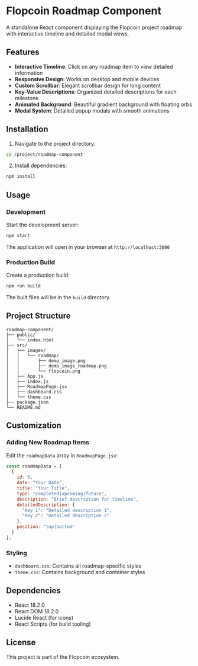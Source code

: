 # Flopcoin Roadmap Component

A standalone React component displaying the Flopcoin project roadmap with interactive timeline and detailed modal views.

## Features

- **Interactive Timeline**: Click on any roadmap item to view detailed information
- **Responsive Design**: Works on desktop and mobile devices
- **Custom Scrollbar**: Elegant scrollbar design for long content
- **Key-Value Descriptions**: Organized detailed descriptions for each milestone
- **Animated Background**: Beautiful gradient background with floating orbs
- **Modal System**: Detailed popup modals with smooth animations

## Installation

1. Navigate to the project directory:
```bash
cd /project/roadmap-component
```

2. Install dependencies:
```bash
npm install
```

## Usage

### Development
Start the development server:
```bash
npm start
```

The application will open in your browser at `http://localhost:3000`

### Production Build
Create a production build:
```bash
npm run build
```

The built files will be in the `build` directory.

## Project Structure

```
roadmap-component/
├── public/
│   └── index.html
├── src/
│   ├── images/
│   │   └── roadmap/
│   │       ├── demo_image.png
│   │       ├── demo_image_roadmap.png
│   │       └── flopcoin.png
│   ├── App.js
│   ├── index.js
│   ├── RoadmapPage.jsx
│   ├── dashboard.css
│   └── theme.css
├── package.json
└── README.md
```

## Customization

### Adding New Roadmap Items

Edit the `roadmapData` array in `RoadmapPage.jsx`:

```javascript
const roadmapData = [
  {
    id: 9,
    date: "Your Date",
    title: "Your Title",
    type: "completed|upcoming|future",
    description: "Brief description for timeline",
    detailedDescription: {
      "Key 1": "Detailed description 1",
      "Key 2": "Detailed description 2"
    },
    position: "top|bottom"
  }
];
```

### Styling

- `dashboard.css`: Contains all roadmap-specific styles
- `theme.css`: Contains background and container styles

## Dependencies

- React 18.2.0
- React DOM 18.2.0
- Lucide React (for icons)
- React Scripts (for build tooling)

## License

This project is part of the Flopcoin ecosystem.